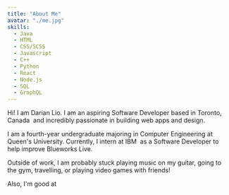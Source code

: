 ```yaml
---
title: "About Me"
avatar: "./me.jpg"
skills:
  - Java
  - HTML
  - CSS/SCSS
  - Javascript
  - C++
  - Python
  - React
  - Node.js
  - SQL
  - GraphQL
---
```


Hi! I am Darian Lio. I am an aspiring Software Developer based in <span class="about-span">Toronto, Canada</span> &nbsp;and incredibly passionate in building web apps and design.

I am a fourth-year undergraduate majoring in Computer Engineering at Queen's University. Currently, I intern at <span class="about-span">IBM</span>&nbsp; as a Software Developer to help improve Blueworks Live.

Outside of work, I am probably stuck playing music on my guitar, going to the gym, travelling, or playing video games with friends!

Also, I'm good at
